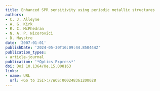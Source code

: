 ```yaml
---
title: Enhanced SPR sensitivity using periodic metallic structures
authors:
- C. J. Alleyne
- A. G. Kirk
- R. C. McPhedran
- N. A. P. Nicorovici
- D. Maystre
date: '2007-01-01'
publishDate: '2024-05-30T16:09:44.850444Z'
publication_types:
- article-journal
publication: '*Optics Express*'
doi: Doi 10.1364/Oe.15.008163
links:
- name: URL
  url: <Go to ISI>://WOS:000248361200028
---
```

